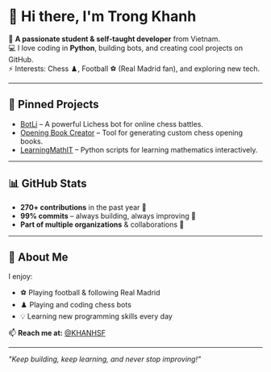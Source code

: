 # 👋 Hi there, I'm Trong Khanh  

🎯 **A passionate student & self-taught developer** from Vietnam.  
💻 I love coding in **Python**, building bots, and creating cool projects on GitHub.  
⚡ Interests: Chess ♟️, Football ⚽ (Real Madrid fan), and exploring new tech.  

---

## 🚀 Pinned Projects  
- [BotLi](https://github.com/MDoTrongKhanh/BotLi) – A powerful Lichess bot for online chess battles.  
- [Opening Book Creator](https://github.com/MDoTrongKhanh/opening-book-creator) – Tool for generating custom chess opening books.  
- [LearningMathIT](https://github.com/MDoTrongKhanh/LearningMathIT) – Python scripts for learning mathematics interactively.  

---

## 📊 GitHub Stats  
- **270+ contributions** in the past year 📅  
- **99% commits** – always building, always improving 💪  
- **Part of multiple organizations** & collaborations 🤝  

---

## 🌟 About Me  
I enjoy:  
- ⚽ Playing football & following Real Madrid  
- ♟️ Playing and coding chess bots  
- 💡 Learning new programming skills every day  

📫 **Reach me at:** [@KHANHSF](https://github.com/KHANHSF)  

---
*"Keep building, keep learning, and never stop improving!"*
